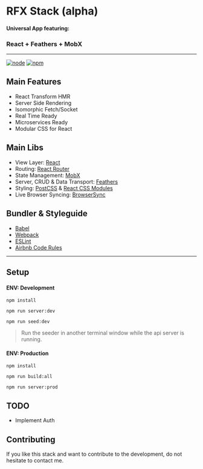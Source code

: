 # RFX Stack (alpha)

#### Universal App featuring:
### React + Feathers + MobX
---

[![node](https://img.shields.io/badge/node-5.0%2B-blue.svg)]()
[![npm](https://img.shields.io/badge/npm-3.3.6-blue.svg)]()

## Main Features

- React Transform HMR
- Server Side Rendering
- Isomorphic Fetch/Socket
- Real Time Ready
- Microservices Ready
- Modular CSS for React

## Main Libs

- View Layer: [React](https://www.npmjs.com/package/react)
- Routing: [React Router](https://www.npmjs.com/package/react-router)
- State Management: [MobX](https://www.npmjs.com/package/mobx)
- Server, CRUD & Data Transport: [Feathers](https://www.npmjs.com/package/feathers)
- Styling: [PostCSS](https://www.npmjs.com/package/postcss) & [React CSS Modules](https://www.npmjs.com/package/react-css-modules)
- Live Browser Syncing: [BrowserSync](https://www.npmjs.com/package/browser-sync)

## Bundler & Styleguide

- [Babel](https://www.npmjs.com/package/babel)
- [Webpack](https://www.npmjs.com/package/webpack)
- [ESLint](https://www.npmjs.com/package/eslint)
- [Airbnb Code Rules](https://www.npmjs.com/package/eslint-config-airbnb)

---
## Setup

#### ENV: Development

`npm install`

`npm run server:dev`

`npm run seed:dev`

> Run the seeder in another terminal window while the api server is running.

#### ENV: Production

`npm install`

`npm run build:all`

`npm run server:prod`

## TODO

- Implement Auth

## Contributing

If you like this stack and want to contribute to the development, do not hesitate to contact me.
